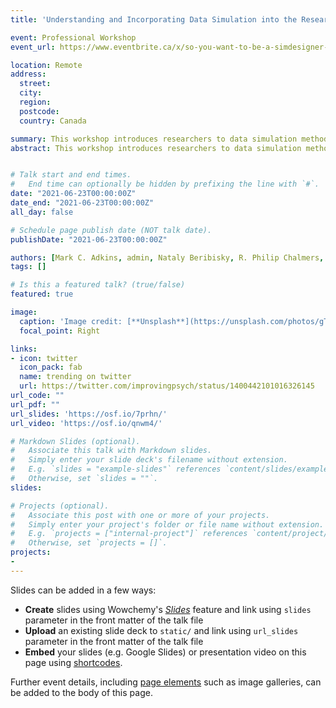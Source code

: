 ```yaml
---
title: 'Understanding and Incorporating Data Simulation into the Research Pipeline: A Practical Guide for the Novice Simulator'

event: Professional Workshop
event_url: https://www.eventbrite.ca/x/so-you-want-to-be-a-simdesigner-tickets-137830162727

location: Remote
address:
  street: 
  city: 
  region: 
  postcode: 
  country: Canada

summary: This workshop introduces researchers to data simulation methods in psychological research.
abstract: This workshop introduces researchers to data simulation methods in psychological research. Methodologists frequently rely on simulation experiments to create tools and make recommendations for research practices aimed at improving psychological science. Yet, empirical researchers often have little experience in, or knowledge of, data simulation techniques, which create barriers to critically assessing simulation results and effectively using simulation-based tools. We seek to lower these barriers in this workshop. The first half of the workshop will introduce the concept of Monte Carlo simulations, why and when they should be used, and how to interpret results from simulation studies. Attendees will be acquainted with pwrSEM, an open-source simulation-based application for power estimation, and learn how it can be flexibly adapted for their individual research programs. The second half will guide attendees through simulating data for various research purposes using the SimDesign package in R. This section will provide hands-on experience with constructing and interpreting a completely customized simulation study. The proposed workshop offers theoretical background, practical tools, and applied experience with simulation methods to improve attendees’ literacy and skills in quantitative methodology for psychological research.


# Talk start and end times.
#   End time can optionally be hidden by prefixing the line with `#`.
date: "2021-06-23T00:00:00Z"
date_end: "2021-06-23T00:00:00Z"
all_day: false

# Schedule page publish date (NOT talk date).
publishDate: "2021-06-23T00:00:00Z"

authors: [Mark C. Adkins, admin, Nataly Beribisky, R. Philip Chalmers, Andre Y. Wang]
tags: []

# Is this a featured talk? (true/false)
featured: true

image:
  caption: 'Image credit: [**Unsplash**](https://unsplash.com/photos/gTs2w7bu3Qo)'
  focal_point: Right

links:
- icon: twitter
  icon_pack: fab
  name: trending on twitter
  url: https://twitter.com/improvingpsych/status/1400442101016326145
url_code: ""
url_pdf: ""
url_slides: 'https://osf.io/7prhn/'
url_video: 'https://osf.io/qnwm4/'

# Markdown Slides (optional).
#   Associate this talk with Markdown slides.
#   Simply enter your slide deck's filename without extension.
#   E.g. `slides = "example-slides"` references `content/slides/example-slides.md`.
#   Otherwise, set `slides = ""`.
slides: 

# Projects (optional).
#   Associate this post with one or more of your projects.
#   Simply enter your project's folder or file name without extension.
#   E.g. `projects = ["internal-project"]` references `content/project/deep-learning/index.md`.
#   Otherwise, set `projects = []`.
projects:
- 
---
```



Slides can be added in a few ways:

- **Create** slides using Wowchemy's [*Slides*](https://wowchemy.com/docs/managing-content/#create-slides) feature and link using `slides` parameter in the front matter of the talk file
- **Upload** an existing slide deck to `static/` and link using `url_slides` parameter in the front matter of the talk file
- **Embed** your slides (e.g. Google Slides) or presentation video on this page using [shortcodes](https://wowchemy.com/docs/writing-markdown-latex/).

Further event details, including [page elements](https://wowchemy.com/docs/writing-markdown-latex/) such as image galleries, can be added to the body of this page.

